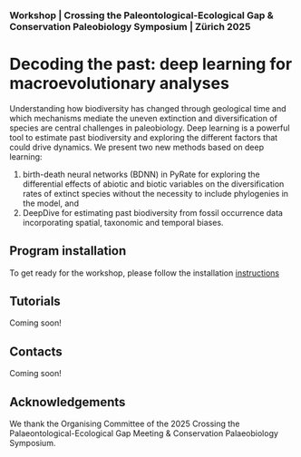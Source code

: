 ### Workshop | Crossing the Paleontological-Ecological Gap & Conservation Paleobiology Symposium | Zürich 2025 

# Decoding the past: deep learning for macroevolutionary analyses

Understanding how biodiversity has changed through geological time and which mechanisms mediate the uneven extinction and diversification of species are central challenges in paleobiology. Deep learning is a powerful tool to estimate past biodiversity and exploring the different factors that could drive dynamics. We present two new methods based on deep learning:
 
1. birth-death neural networks (BDNN) in PyRate for exploring the differential effects of abiotic and biotic variables on the diversification rates of extinct species without the necessity to include phylogenies in the model, and
2. DeepDive for estimating past biodiversity from fossil occurrence data incorporating spatial, taxonomic and temporal biases. 

## Program installation

To get ready for the workshop, please follow the installation [instructions](https://github.com/thauffe/cpeg25/tree/main/programs)

## Tutorials
Coming soon!

## Contacts
Coming soon!

## Acknowledgements
We thank the Organising Committee of the 2025 Crossing the Palaeontological-Ecological Gap Meeting & Conservation Palaeobiology Symposium.

